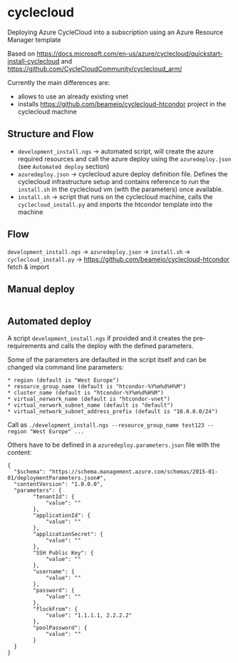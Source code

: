 # cyclecloud

Deploying Azure CycleCloud into a subscription using an Azure Resource Manager template

Based on https://docs.microsoft.com/en-us/azure/cyclecloud/quickstart-install-cyclecloud and  https://github.com/CycleCloudCommunity/cyclecloud_arm/


Currently the main differences are:
- allows to use an already existing vnet
- installs https://github.com/beameio/cyclecloud-htcondor project in the cyclecloud machine

## Structure and Flow
* `development_install.ngs`  -> automated script, will create the azure required resources and call the azure deploy using the `azuredeploy.json` (see `Automated deploy` section)
* `azuredeploy.json` -> cyclecloud azure deploy definition file. Defines the cyclecloud infrastructure setup and contains reference to run the `install.sh` in the cyclecloud vm (with the parameters) once available.
* `install.sh` -> script that runs on the cyclecloud machine, calls the `cyclecloud_install.py` and imports the htcondor template into the machine

## Flow
`development_install.ngs` -> `azuredeploy.json` -> `install.sh` -> `cyclecloud_install.py`
																-> https://github.com/beameio/cyclecloud-htcondor fetch & import
## Manual deploy

<p><a target="_blank" title="Deploy to Azure" href="https://portal.azure.com/#create/Microsoft.Template/uri/https%3A%2F%2Fraw.githubusercontent.com%2Fbeameio%2Fcyclecloud%2Fmaster%2Fazuredeploy.json" data-linktype="external">
<img src="https://azuredeploy.net/deploybutton.svg" alt="" data-linktype="external">
</a></p>


## Automated deploy

A script `development_install.ngs` if provided and it creates the pre-requirements and calls the deploy with the defined parameters.

Some of the parameters are defaulted in the script itself and can be changed via command line parameters:

    * region (default is "West Europe")
	* resource_group_name (default is "htcondor-%Y%m%d%H%M")
	* cluster_name (default is "htcondor-%Y%m%d%H%M")
	* virtual_nerwork_name (default is "htcondor-vnet")
	* virtual_nerwork_subnet_name (default is "default")
	* virtual_network_subnet_address_prefix (default is "10.0.0.0/24")

Call as `./development_install.ngs --resource_group_name test123 --region "West Europe" ...`


Others have to be defined in a `azuredeploy.parameters.json` file with the content:
```
{
  "$schema": "https://schema.management.azure.com/schemas/2015-01-01/deploymentParameters.json#",
  "contentVersion": "1.0.0.0",
  "parameters": {
		"tenantId": {
			"value": ""
		},
		"applicationId": {
			"value": ""
		},
		"applicationSecret": {
			"value": ""
		},
		"SSH Public Key": {
			"value": ""
		},
		"username": {
			"value": ""
		},
		"password": {
			"value": ""
		},
		"flockFrom": {
			"value": "1.1.1.1, 2.2.2.2"
		},
		"poolPassword": {
			"value": ""
		}
  }
}
```